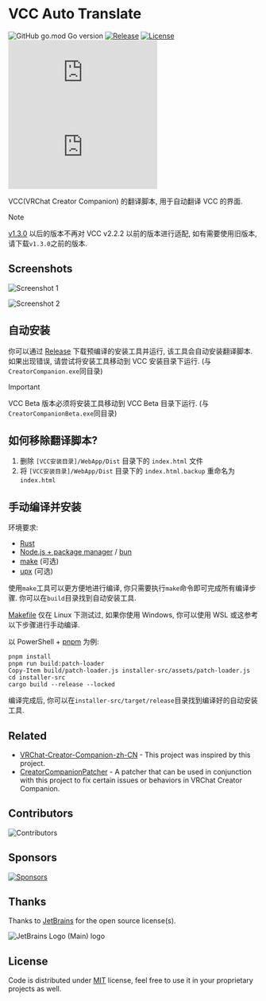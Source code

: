 # VCC Auto Translate

![GitHub go.mod Go version](https://img.shields.io/github/go-mod/go-version/gizmo-ds/vcc-auto-translate?style=flat-square)
[![Release](https://img.shields.io/github/v/release/gizmo-ds/vcc-auto-translate.svg?include_prereleases&style=flat-square)](https://github.com/gizmo-ds/vcc-auto-translate/releases/latest)
[![License](https://img.shields.io/github/license/gizmo-ds/vcc-auto-translate?style=flat-square)](./LICENSE)
[![简体中文](<https://img.shields.io/badge/dynamic/json?color=blue&label=%E7%AE%80%E4%BD%93%E4%B8%AD%E6%96%87&style=flat-square&logo=crowdin&query=%24.progress[?(@.data.languageId==%27zh-CN%27)].data.translationProgress&url=https%3A%2F%2Fbadges.awesome-crowdin.com%2Fstats-15293064-658026.json>)](https://zh.crowdin.com/project/vcc-auto-translate)
[![正體中文](<https://img.shields.io/badge/dynamic/json?color=blue&label=%E6%AD%A3%E9%AB%94%E4%B8%AD%E6%96%87&style=flat-square&logo=crowdin&query=%24.progress[?(@.data.languageId==%27zh-TW%27)].data.translationProgress&url=https%3A%2F%2Fbadges.awesome-crowdin.com%2Fstats-15293064-658026.json>)](https://zh.crowdin.com/project/vcc-auto-translate)

VCC(VRChat Creator Companion) 的翻译脚本, 用于自动翻译 VCC 的界面.

> [!NOTE]  
> [v1.3.0](https://github.com/gizmo-ds/vcc-auto-translate/releases/tag/v1.3.0-beta) 以后的版本不再对 VCC v2.2.2
> 以前的版本进行适配, 如有需要使用旧版本, 请下载`v1.3.0`之前的版本.

## Screenshots

![Screenshot 1](images/screenshot_1.png)

![Screenshot 2](images/screenshot_2.png)

## 自动安装

你可以通过 [Release](https://github.com/gizmo-ds/vcc-auto-translate/releases/latest) 下载预编译的安装工具并运行,
该工具会自动安装翻译脚本.  
如果出现错误, 请尝试将安装工具移动到 VCC 安装目录下运行. (与`CreatorCompanion.exe`同目录)

> [!IMPORTANT]  
> VCC Beta 版本必须将安装工具移动到 VCC Beta 目录下运行. (与`CreatorCompanionBeta.exe`同目录)

## 如何移除翻译脚本?

1. 删除 `[VCC安装目录]/WebApp/Dist` 目录下的 `index.html` 文件
2. 将 `[VCC安装目录]/WebApp/Dist` 目录下的 `index.html.backup` 重命名为 `index.html`

## 手动编译并安装

环境要求:

- [Rust](https://www.rust-lang.org/)
- [Node.js + package manager](https://nodejs.org/) / [bun](https://bun.sh/)
- [make](https://duckduckgo.com/?q=make+install) (可选)
- [upx](https://github.com/upx/upx/releases/latest) (可选)

使用`make`工具可以更方便地进行编译, 你只需要执行`make`命令即可完成所有编译步骤. 你可以在`build`目录找到自动安装工具.

[Makefile](./Makefile) 仅在 Linux 下测试过, 如果你使用 Windows, 你可以使用 WSL 或这参考以下步骤进行手动编译.

以 PowerShell + [pnpm](https://pnpm.io/installation) 为例:

```shell
pnpm install
pnpm run build:patch-loader
Copy-Item build/patch-loader.js installer-src/assets/patch-loader.js
cd installer-src
cargo build --release --locked
```

编译完成后, 你可以在`installer-src/target/release`目录找到编译好的自动安装工具.

## Related

- [VRChat-Creator-Companion-zh-CN](https://github.com/Sonic853/VRChat-Creator-Companion-zh-CN) - This project was
  inspired by this project.
- [CreatorCompanionPatcher](https://github.com/Misaka-L/CreatorCompanionPatcher) - A patcher that can be used in
  conjunction with this project to fix certain issues or behaviors in VRChat Creator Companion.

## Contributors

![Contributors](https://contributors.aika.dev/gizmo-ds/vcc-auto-translate/contributors.svg?align=left)

## Sponsors

[![Sponsors](https://afdian-connect.deno.dev/sponsor.svg)](https://afdian.net/a/gizmo)

## Thanks

Thanks to [JetBrains](https://jb.gg/OpenSourceSupport) for the open source license(s).

![JetBrains Logo (Main) logo](https://resources.jetbrains.com/storage/products/company/brand/logos/jb_beam.svg)

## License

Code is distributed under [MIT](./LICENSE) license, feel free to use it in your proprietary projects as well.
